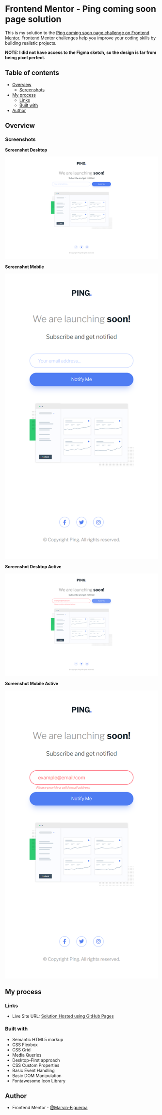 # Frontend Mentor - Ping coming soon page solution

This is my solution to the [Ping coming soon page challenge on Frontend Mentor](https://www.frontendmentor.io/challenges/ping-single-column-coming-soon-page-5cadd051fec04111f7b848da). Frontend Mentor challenges help you improve your coding skills by building realistic projects.

**NOTE: I did not have access to the Figma sketch, so the design is far from being pixel perfect.**

## Table of contents

- [Overview](#overview)
  - [Screenshots](#screenshots)
- [My process](#my-process)
  - [Links](#links)
  - [Built with](#built-with)
- [Author](#author)

## Overview

### Screenshots

**Screenshot Desktop**

![](./Screenshot-Desktop.png)

**Screenshot Mobile**

![](./Screenshot-Mobile.png)

**Screenshot Desktop Active**

![](./Screenshot-Desktop-Active.png)

**Screenshot Mobile Active**

![](./Screenshot-Mobile-Active.png)

## My process

### Links

- Live Site URL: [Solution Hosted using GitHub Pages](https://marvin-figueroa.github.io/ping-coming-soon-page/)

### Built with

- Semantic HTML5 markup
- CSS Flexbox
- CSS Grid
- Media Queries
- Desktop-First approach
- CSS Custom Properties
- Basic Event Handling
- Basic DOM Manipulation
- Fontawesome Icon Library

## Author

- Frontend Mentor - [@Marvin-Figueroa](https://www.frontendmentor.io/profile/Marvin-Figueroa)
